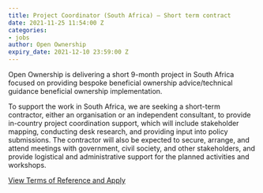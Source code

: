 ```yaml
---
title: Project Coordinator (South Africa) – Short term contract
date: 2021-11-25 11:54:00 Z
categories:
- jobs
author: Open Ownership
expiry_date: 2021-12-10 23:59:00 Z
---
```


Open Ownership is delivering a short 9-month project in South Africa focused on providing bespoke beneficial ownership advice/technical guidance beneficial ownership implementation.

To support the work in South Africa, we are seeking a short-term contractor, either an organisation or an independent consultant, to provide in-country project coordination support, which will include stakeholder mapping, conducting desk research, and providing input into policy submissions. The contractor will also  be expected to secure, arrange, and attend meetings with government, civil society, and other stakeholders, and provide logistical and administrative support for the planned activities and workshops.

[View Terms of Reference and Apply](/uploads/oo-vacancy-south-africa-coordinator-2021-11.pdf)